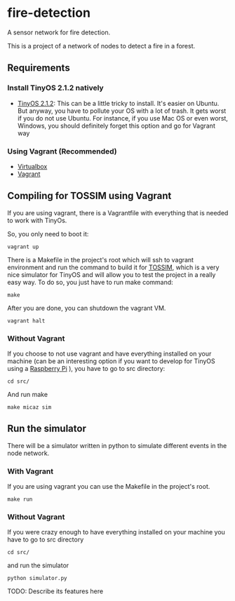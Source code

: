 # fire-detection
A sensor network for fire detection.

This is a project of a network of nodes to detect a fire in a forest.

## Requirements
### Install TinyOS 2.1.2 natively

* [TinyOS 2.1.2](https://github.com/tinyos/tinyos-main): This can be a little tricky to install. It's easier on Ubuntu. But anyway, you have to pollute your OS with a lot of trash. It gets worst if you do not use Ubuntu. For instance, if you use Mac OS or even worst, Windows, you should definitely forget this option and go for Vagrant way

### Using Vagrant (Recommended)

* [Virtualbox](https://www.virtualbox.org/)
* [Vagrant](https://www.vagrantup.com/)

## Compiling for TOSSIM using Vagrant
If you are using vagrant, there is a Vagrantfile with everything that is needed to work with TinyOs.

So, you only need to boot it:

```
vagrant up
```

There is a Makefile in the project's root which will ssh to vagrant environment and run the command to build it for [TOSSIM](http://tinyos.stanford.edu/tinyos-wiki/index.php/TOSSIM), which is a very nice simulator for TinyOS and will allow you to test the project in a really easy way. To do so, you just have to run make command:

```
make
```

After you are done, you can shutdown the vagrant VM.

```
vagrant halt
```

### Without Vagrant
If you choose to not use vagrant and have everything installed on your machine (can be an interesting option if you want to develop for TinyOS using a [Raspberry Pi](https://www.raspberrypi.org/) ), you have to go to src directory:

```
cd src/
```

And run make

```
make micaz sim
```

## Run the simulator
There will be a simulator written in python to simulate different events in the node network.

### With Vagrant
If you are using vagrant you can use the Makefile in the project's root.

```
make run
```

### Without Vagrant
If you were crazy enough to have everything installed on your machine you have to go to src directory

```
cd src/
```

and run the simulator

```
python simulator.py
```

TODO: Describe its features here
